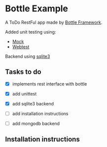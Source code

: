 # Bottle Example

A ToDo RestFul app made by [Bottle Framework](http://bottlepy.org/docs/dev/index.html).

Added unit testing using: 
 * [Mock](https://pypi.python.org/pypi/mock)
 * [Webtest](https://pypi.python.org/pypi/WebTest)

Backend using [sqlite3](https://docs.python.org/2/library/sqlite3.html)

## Tasks to do
- [x] implements rest interface with bottle
- [x] add unittest
- [x] add sqlite3 backend
- [ ] add installation instructions
- [ ] add mongodb backend


## Installation instructions
